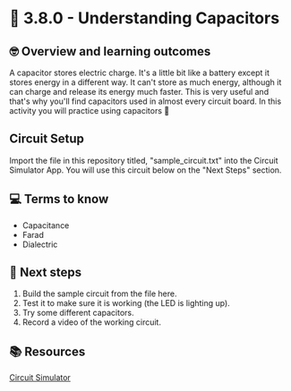 # :robot: 3.8.0 - Understanding Capacitors

## 🤓 Overview and learning outcomes 

A capacitor stores electric charge. It's a little bit like a battery except it stores energy in a different way. It can't store as much energy, although it can charge and release its energy much faster. This is very useful and that's why you'll find capacitors used in almost every circuit board. In this activity you will practice using capacitors 🚀

## Circuit Setup

Import the file in this repository titled, "sample_circuit.txt" into the Circuit Simulator App.  You will use this circuit below on the "Next Steps" section.

## 💻 Terms to know

- Capacitance
- Farad
- Dialectric

## 📝 Next steps

1. Build the sample circuit from the file here.
2. Test it to make sure it is working (the LED is lighting up).
3. Try some different capacitors.
4. Record a video of the working circuit.

## 📚  Resources 

[Circuit Simulator](https://thumbsdb.herokuapp.com/circuit/)

